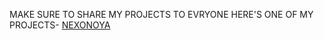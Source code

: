 MAKE  SURE TO SHARE MY PROJECTS TO EVRYONE
HERE'S ONE OF MY PROJECTS-
[NEXONOYA](https://nexonoya.my.canva.site/future)
